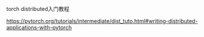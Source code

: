 torch distributed入门教程

https://pytorch.org/tutorials/intermediate/dist_tuto.html#writing-distributed-applications-with-pytorch